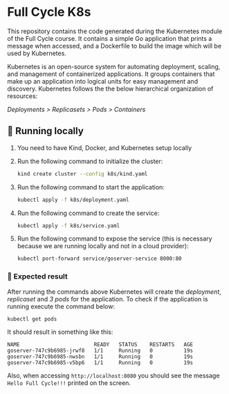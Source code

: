 

# Full Cycle K8s

This repository contains the code generated during the Kubernetes module of the Full Cycle course. It contains a simple Go application that prints a message when accessed, and a Dockerfile to build the image which will be used by Kubernetes.

Kubernetes is an open-source system for automating deployment, scaling, and management of containerized applications. It groups containers that make up an application into logical units for easy management and discovery. Kubernetes follows the the below hierarchical organization of resources:

_Deployments > Replicasets > Pods > Containers_

## 🔧 Running locally

1. You need to have Kind, Docker, and Kubernetes setup locally
2. Run the following command to initialize the cluster:
    ```bash
    kind create cluster --config k8s/kind.yaml
    ```
2. Run the following command to start the application:

    ```bash
    kubectl apply -f k8s/deployment.yaml
    ```
3. Run the following command to create the service:

    ```bash
    kubectl apply -f k8s/service.yaml
    ```
4. Run the following command to expose the service (this is necessary because we are running locally and not in a cloud provider):

    ```bash
    kubectl port-forward service/goserver-service 8000:80
    ```

### 🎯 Expected result

After running the commands above Kubernetes will create the *deployment*, *replicaset* and *3 pods* for the application. To check if the application is running execute the command below:

```
kubectl get pods
```

It should result in something like this:

```
NAME                        READY   STATUS    RESTARTS   AGE
goserver-747c9b6985-jrwf8   1/1     Running   0          19s
goserver-747c9b6985-nwsbn   1/1     Running   0          19s
goserver-747c9b6985-v5bp6   1/1     Running   0          19s
```

Also, when accessing `http://localhost:8080` you should see the message `Hello Full Cycle!!!` printed on the screen.